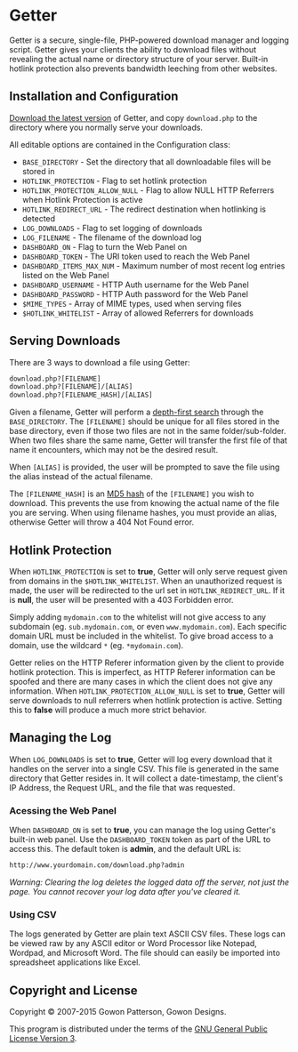 # Getter

Getter is a secure, single-file, PHP-powered download manager and logging script. Getter gives your clients the ability to download files without revealing the actual name or directory structure of your server. Built-in hotlink protection also prevents bandwidth leeching from other websites.

## Installation and Configuration

[Download the latest version][a1] of Getter, and copy `download.php` to the directory where you normally serve your downloads.

All editable options are contained in the Configuration class:

 - `BASE_DIRECTORY` - Set the directory that all downloadable files will be stored in
 - `HOTLINK_PROTECTION` - Flag to set hotlink protection
 - `HOTLINK_PROTECTION_ALLOW_NULL` - Flag to allow NULL HTTP Referrers when Hotlink Protection is active
 - `HOTLINK_REDIRECT_URL` - The redirect destination when hotlinking is detected
 - `LOG_DOWNLOADS` - Flag to set logging of downloads
 - `LOG_FILENAME` - The filename of the download log
 - `DASHBOARD_ON` - Flag to turn the Web Panel on
 - `DASHBOARD_TOKEN` - The URI token used to reach the Web Panel
 - `DASHBOARD_ITEMS_MAX_NUM` - Maximum number of most recent log entries listed on the Web Panel
 - `DASHBOARD_USERNAME` - HTTP Auth username for the Web Panel
 - `DASHBOARD_PASSWORD` - HTTP Auth password for the Web Panel
 - `$MIME_TYPES` - Array of MIME types, used when serving files
 - `$HOTLINK_WHITELIST` - Array of allowed Referrers for downloads

## Serving Downloads
There are 3 ways to download a file using Getter:

```html
download.php?[FILENAME]
download.php?[FILENAME]/[ALIAS]
download.php?[FILENAME_HASH]/[ALIAS]
```

Given a filename, Getter will perform a [depth-first search][b1] through the `BASE_DIRECTORY`. The `[FILENAME]` should be unique for all files stored in the base directory, even if those two files are not in the same folder/sub-folder. When two files share the same name, Getter will transfer the first file of that name it encounters, which may not be the desired result.

When `[ALIAS]` is provided, the user will be prompted to save the file using the alias instead of the actual filename.

The `[FILENAME_HASH]` is an [MD5 hash][b2] of the `[FILENAME]` you wish to download. This prevents the use from knowing the actual name of the file you are serving. When using filename hashes, you must provide an alias, otherwise Getter will throw a 404 Not Found error.

## Hotlink Protection
When `HOTLINK_PROTECTION` is set to __true__, Getter will only serve request given from domains in the `$HOTLINK_WHITELIST`. When an unauthorized request is made, the user will be redirected to the url set in `HOTLINK_REDIRECT_URL`. If it is __null__, the user will be presented with a 403 Forbidden error.

Simply adding `mydomain.com` to the whitelist will not give access to any subdomain (eg. `sub.mydomain.com`, or even  `www.mydomain.com`). Each specific domain URL must be included in the whitelist. To give broad access to a domain, use the wildcard `*` (eg. `*mydomain.com`).

Getter relies on the HTTP Referer information given by the client to provide hotlink protection. This is imperfect, as HTTP Referer information can be spoofed and there are many cases in which the client does not give any information. When `HOTLINK_PROTECTION_ALLOW_NULL` is set to __true__, Getter will serve downloads to null referrers when hotlink protection is active. Setting this to __false__ will produce a much more strict behavior.

## Managing the Log
When `LOG_DOWNLOADS` is set to __true__, Getter will log every download that it handles on the server into a single CSV. This file is generated in the same directory that Getter resides in. It will collect a date-timestamp, the client's IP Address, the Request URL, and the file that was requested.

### Acessing the Web Panel
When `DASHBOARD_ON` is set to __true__, you can manage the log using Getter's built-in web panel. Use the `DASHBOARD_TOKEN` token as part of the URL to access this. The default token is __admin__, and the default URL is:

```html
http://www.yourdomain.com/download.php?admin
```

_Warning: Clearing the log deletes the logged data off the server, not just the page. You cannot recover your log data after you've cleared it._

### Using CSV
The logs generated by Getter are plain text ASCII CSV files. These logs can be viewed raw by any ASCII editor or Word Processor like Notepad, Wordpad, and Microsoft Word. The file should can easily be imported into spreadsheet applications like Excel.

## Copyright and License

Copyright &copy; 2007-2015 Gowon Patterson, Gowon Designs.

This program is distributed under the terms of the [GNU General Public License Version 3][license].

[a1]: https://github.com/gowondesigns/getter/zipball/master
[b1]: http://en.wikipedia.org/wiki/Depth-first_search
[b2]: http://en.wikipedia.org/wiki/MD5
[license]: http://www.gnu.org/licenses/gpl-3.0.html
